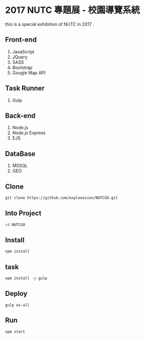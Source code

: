 # 2017 NUTC 專題展 - 校園導覽系統
this is a special exhibition of NUTC in 2017 .

## Front-end
1. JavaScript
2. JQuery
3. SASS
4. Bootstrap
5. Google Map API

## Task Runner
1. Gulp

## Back-end
1. Node.js
2. Node.js Express
3. EJS

## DataBase
1. MSSQL
2. GEO

## Clone
```bash
git clone https://github.com/explooosion/NUTCGO.git
```

## Into Project
```bash
cd NUTCGO
```

## Install
```bash
npm install
```

## task
```bash
npm install -g gulp
```


## Deploy
```
gulp ex-all
```

## Run
```bash
npm start
```
